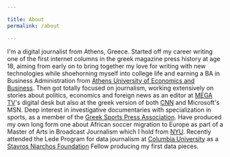 ```yaml
---

title: About
permalink: /about

---
```


I'm a digital journalist from Athens, Greece. Started off my career writing one of the first internet columns in the greek magazine press history at age 18, aiming from early on to bring together my love for writing with new technologies while shoehorning myself into college life and earning a BA in Business Administration from [Athens University of Economics and Business](https://www.aueb.gr/). Then got totally focused on journalism, working extensively on stories about politics, economics and foreign news as an editor at [MEGA TV](http://www.megatv.com/megagegonota/default.asp)'s digital desk but also at the greek version of both [CNN](http://www.cnn.gr/) and Microsoft's MSN. Deep interest in investigative documentaries with specialization in sports, as a member of the [Greek Sports Press Association](http://www.psat.gr/). Have produced my own long form one about African soccer migration to Europe as part of a Master of Arts in Broadcast Journalism which I hold from [NYU](https://journalism.nyu.edu/publishing/archives/livewire/sports/ghana_soccer/index.html). Recently attended the Lede Program for data journalism at [Columbia University](http://www.columbia.edu/) as a [Stavros Niarchos Foundation](http://www.snf.org/) Fellow producing my first data pieces.